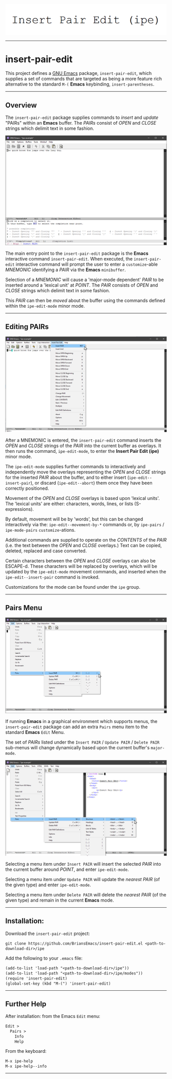 ![Insert Pair Edit](doc/insert-pair-edit.gif)

----------------------------------------------------------------------
# insert-pair-edit

This project defines a [GNU Emacs](https://www.gnu.org/emacs/)
package, `insert-pair-edit`, which supplies a set of commands that are
targeted as being a more feature rich alternative to the standard
`M-(` **Emacs** keybinding, `insert-parentheses`. 

----------------------------------------------------------------------
## Overview

The `insert-pair-edit` package supplies commands to _insert_ and
_update_ "PAIRs" within an **Emacs** buffer.  The _PAIRs_ consist of
_OPEN_ and _CLOSE_ strings which delimit text in some fashion.

![insert-pair-edit command](doc/insert-pair-edit-minibuffer.png)

The main entry point to the `insert-pair-edit` package is the
**Emacs** interactive command `insert-pair-edit`.  When executed, the
`insert-pair-edit` interactive command will prompt the user to enter
a `customize`-able _MNEMONIC_ identifying a _PAIR_ via the **Emacs**
`minibuffer`. 

Selection of a _MNEMONIC_ will cause a 'major-mode dependent' _PAIR_ to
be inserted around a 'lexical unit' at _POINT_.  The _PAIR_ consists
of _OPEN_ and _CLOSE_ strings which delimit text in some fashion.

This _PAIR_ can then be _moved_ about the buffer using the commands
defined within the `ipe-edit-mode` minor mode.

----------------------------------------------------------------------
## Editing PAIRs

![ipe-edit-mode Commands](doc/ipe-edit-mode-menu.png)

After a MNEMONIC is entered, the `insert-pair-edit` command inserts
the _OPEN_ and _CLOSE_ strings of the _PAIR_ into the current buffer
as overlays.  It then runs the command, `ipe-edit-mode`, to enter the
**Insert Pair Edit (ipe)** minor mode.

The `ipe-edit-mode` supplies further commands to interactively and
independently move the overlays representing the _OPEN_ and _CLOSE_
strings for the inserted _PAIR_ about the buffer, and to either
insert (`ipe-edit--insert-pair`), or discard (`ipe-edit--abort`)
them once they have been correctly positioned.

Movement of the _OPEN_ and _CLOSE_ overlays is based upon 'lexical
units'.  The 'lexical units' are either: characters, words, lines,
or lists (S-expressions).

By default, movement will be by 'words', but this can be changed
interactively via the: `ipe-edit--movement-by-*` commands or, by
`ipe-pairs` / `ipe-mode-pairs` `customize`-ations.

Additional commands are supplied to operate on the _CONTENTS_ of the
_PAIR_ (i.e. the text between the _OPEN_ and _CLOSE_ overlays.)  Text
can be copied, deleted, replaced and case converted.

Certain characters between the _OPEN_ and _CLOSE_ overlays can also be
ESCAPE-d.  These characters will be replaced by overlays, which
will be updated by the `ipe-edit-mode` movement commands, and
inserted when the `ipe-edit--insert-pair` command is invoked.

Customizations for the mode can be found under the `ipe` group.

-------------------------------------------------------------------
## Pairs Menu

![Insert Pair Edit Menu](doc/insert-pair-edit-menu.png)

If running **Emacs** in a graphical environment which supports menus,
the `insert-pair-edit` package can add an extra `Pairs` menu item to
the standard **Emacs** `Edit` Menu.

The set of _PAIRs_ listed under the `Insert PAIR` / `Update
PAIR` / `Delete PAIR` sub-menus will change dynamically based upon
the current buffer's `major-mode`.

![Insert Pair Edit Menu](doc/insert-pair-edit-mode-menu.png)

Selecting a menu item under `Insert PAIR` will insert the selected
_PAIR_ into the current buffer around _POINT_, and enter
`ipe-edit-mode`.

Selecting a menu item under `Update PAIR` will update the _nearest_
_PAIR_ (of the given type) and enter `ipe-edit-mode`.

Selecting a menu item under `Delete PAIR` will delete the _nearest_
_PAIR_ (of the given type) and remain in the current **Emacs** mode.

----------------------------------------------------------------------
## Installation:

Download the `insert-pair-edit` project:

```
git clone https://github.com/BriansEmacs/insert-pair-edit.el <path-to-download-dir>/ipe
```

Add the following to your `.emacs` file:

```
(add-to-list 'load-path "<path-to-download-dir>/ipe"))
(add-to-list 'load-path "<path-to-download-dir>/ipe/modes"))
(require 'insert-pair-edit)
(global-set-key (kbd "M-(") 'insert-pair-edit)
```

----------------------------------------------------------------------
## Further Help

After installation: from the Emacs `Edit` menu:

```
Edit >
  Pairs >
    Info
    Help
```

From the keyboard:

```
M-x ipe-help
M-x ipe-help--info
```

----------------------------------------------------------------------
